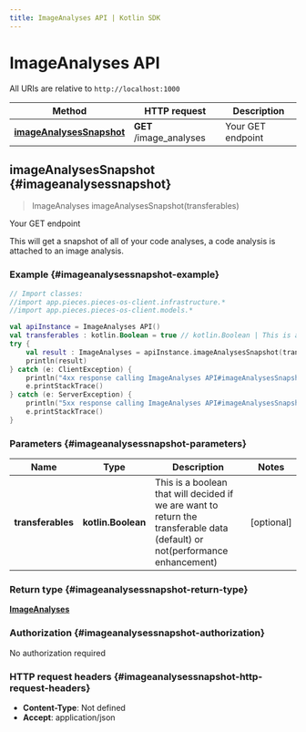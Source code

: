```yaml
---
title: ImageAnalyses API | Kotlin SDK
---
```


# ImageAnalyses API

All URIs are relative to `http://localhost:1000`

Method | HTTP request | Description
------------- | ------------- | -------------
[**imageAnalysesSnapshot**](#imageanalysessnapshot) | **GET** /image_analyses | Your GET endpoint


## **imageAnalysesSnapshot** {#imageanalysessnapshot}
> ImageAnalyses imageAnalysesSnapshot(transferables)

Your GET endpoint

This will get a snapshot of all of your code analyses, a code analysis is attached to an image analysis.

### Example {#imageanalysessnapshot-example}
```kotlin
// Import classes:
//import app.pieces.pieces-os-client.infrastructure.*
//import app.pieces.pieces-os-client.models.*

val apiInstance = ImageAnalyses API()
val transferables : kotlin.Boolean = true // kotlin.Boolean | This is a boolean that will decided if we are want to return the transferable data (default) or not(performance enhancement)
try {
    val result : ImageAnalyses = apiInstance.imageAnalysesSnapshot(transferables)
    println(result)
} catch (e: ClientException) {
    println("4xx response calling ImageAnalyses API#imageAnalysesSnapshot")
    e.printStackTrace()
} catch (e: ServerException) {
    println("5xx response calling ImageAnalyses API#imageAnalysesSnapshot")
    e.printStackTrace()
}
```

### Parameters {#imageanalysessnapshot-parameters}

Name | Type | Description  | Notes
------------- | ------------- | ------------- | -------------
 **transferables** | **kotlin.Boolean**| This is a boolean that will decided if we are want to return the transferable data (default) or not(performance enhancement) | [optional]

### Return type {#imageanalysessnapshot-return-type}

[**ImageAnalyses**](../models/ImageAnalyses)

### Authorization {#imageanalysessnapshot-authorization}

No authorization required

### HTTP request headers {#imageanalysessnapshot-http-request-headers}

 - **Content-Type**: Not defined
 - **Accept**: application/json

